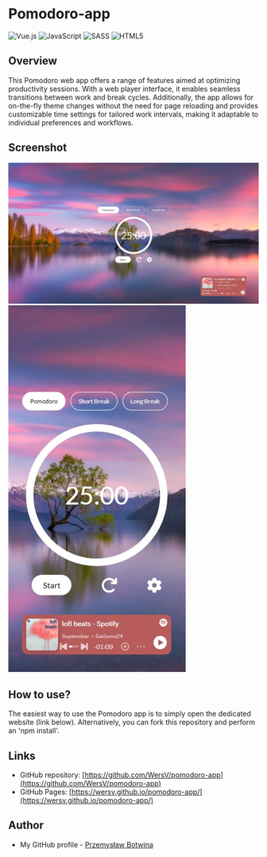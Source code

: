 # Pomodoro-app

![Vue.js](https://img.shields.io/badge/vuejs-%2335495e.svg?style=for-the-badge&logo=vuedotjs&logoColor=%234FC08D) ![JavaScript](https://img.shields.io/badge/javascript-%23323330.svg?style=for-the-badge&logo=javascript&logoColor=%23F7DF1E) ![SASS](https://img.shields.io/badge/SASS-hotpink.svg?style=for-the-badge&logo=SASS&logoColor=white) ![HTML5](https://img.shields.io/badge/html5-%23E34F26.svg?style=for-the-badge&logo=html5&logoColor=white)

## Overview

This Pomodoro web app offers a range of features aimed at optimizing productivity sessions. With a web player interface, it enables seamless transitions between work and break cycles. Additionally, the app allows for on-the-fly theme changes without the need for page reloading and provides customizable time settings for tailored work intervals, making it adaptable to individual preferences and workflows.

## Screenshot

![](./screenshots/main-desktop.JPG)
![](./screenshots/main-mobile.JPG)

## How to use?

The easiest way to use the Pomodoro app is to simply open the dedicated website (link below). Alternatively, you can fork this repository and perform an 'npm install'.

## Links

- GitHub repository: [https://github.com/WersV/pomodoro-app](https://github.com/WersV/pomodoro-app)
- GitHub Pages: [https://wersv.github.io/pomodoro-app/](https://wersv.github.io/pomodoro-app/)

## Author

- My GitHub profile - [Przemysław Botwina](https://github.com/WersV)
